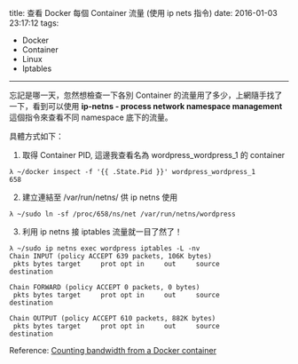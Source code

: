 title: 查看 Docker 每個 Container 流量 (使用 ip nets 指令)
date: 2016-01-03 23:17:12
tags:
  - Docker
  - Container
  - Linux
  - Iptables
---

忘記是哪一天，忽然想檢查一下各別 Container 的流量用了多少，上網隨手找了一下，看到可以使用 **ip-netns - process network namespace management** 這個指令來查看不同 namespace 底下的流量。

具體方式如下：

1. 取得 Container PID, 這邊我查看名為 wordpress_wordpress_1 的 container
```
λ ~/docker inspect -f '{{ .State.Pid }}' wordpress_wordpress_1
658
```

2. 建立連結至 /var/run/netns/ 供 ip netns 使用
```
λ ~/sudo ln -sf /proc/658/ns/net /var/run/netns/wordpress
```

3. 利用 ip netns 接 iptables 流量就一目了然了！
```
λ ~/sudo ip netns exec wordpress iptables -L -nv
Chain INPUT (policy ACCEPT 639 packets, 106K bytes)
 pkts bytes target     prot opt in     out     source               destination         

Chain FORWARD (policy ACCEPT 0 packets, 0 bytes)
 pkts bytes target     prot opt in     out     source               destination         

Chain OUTPUT (policy ACCEPT 610 packets, 882K bytes)
 pkts bytes target     prot opt in     out     source               destination
```

Reference: [Counting bandwidth from a Docker container](http://serverfault.com/questions/615854/counting-bandwidth-from-a-docker-container)
